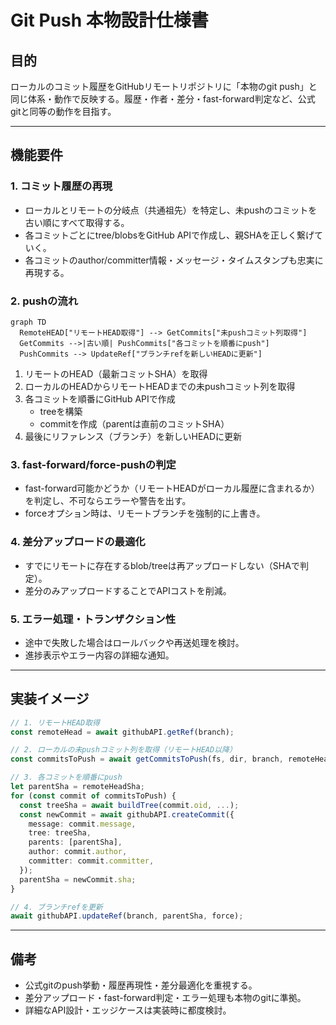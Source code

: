 # Git Push 本物設計仕様書

## 目的

ローカルのコミット履歴をGitHubリモートリポジトリに「本物のgit push」と同じ体系・動作で反映する。履歴・作者・差分・fast-forward判定など、公式gitと同等の動作を目指す。

---

## 機能要件

### 1. コミット履歴の再現
- ローカルとリモートの分岐点（共通祖先）を特定し、未pushのコミットを古い順にすべて取得する。
- 各コミットごとにtree/blobsをGitHub APIで作成し、親SHAを正しく繋げていく。
- 各コミットのauthor/committer情報・メッセージ・タイムスタンプも忠実に再現する。

### 2. pushの流れ
```mermaid
graph TD
  RemoteHEAD["リモートHEAD取得"] --> GetCommits["未pushコミット列取得"]
  GetCommits -->|古い順| PushCommits["各コミットを順番にpush"]
  PushCommits --> UpdateRef["ブランチrefを新しいHEADに更新"]
```

1. リモートのHEAD（最新コミットSHA）を取得
2. ローカルのHEADからリモートHEADまでの未pushコミット列を取得
3. 各コミットを順番にGitHub APIで作成
    - treeを構築
    - commitを作成（parentは直前のコミットSHA）
4. 最後にリファレンス（ブランチ）を新しいHEADに更新

### 3. fast-forward/force-pushの判定
- fast-forward可能かどうか（リモートHEADがローカル履歴に含まれるか）を判定し、不可ならエラーや警告を出す。
- forceオプション時は、リモートブランチを強制的に上書き。

### 4. 差分アップロードの最適化
- すでにリモートに存在するblob/treeは再アップロードしない（SHAで判定）。
- 差分のみアップロードすることでAPIコストを削減。

### 5. エラー処理・トランザクション性
- 途中で失敗した場合はロールバックや再送処理を検討。
- 進捗表示やエラー内容の詳細な通知。

---

## 実装イメージ

```typescript
// 1. リモートHEAD取得
const remoteHead = await githubAPI.getRef(branch);

// 2. ローカルの未pushコミット列を取得（リモートHEAD以降）
const commitsToPush = await getCommitsToPush(fs, dir, branch, remoteHeadSha);

// 3. 各コミットを順番にpush
let parentSha = remoteHeadSha;
for (const commit of commitsToPush) {
  const treeSha = await buildTree(commit.oid, ...);
  const newCommit = await githubAPI.createCommit({
    message: commit.message,
    tree: treeSha,
    parents: [parentSha],
    author: commit.author,
    committer: commit.committer,
  });
  parentSha = newCommit.sha;
}

// 4. ブランチrefを更新
await githubAPI.updateRef(branch, parentSha, force);
```

---

## 備考
- 公式gitのpush挙動・履歴再現性・差分最適化を重視する。
- 差分アップロード・fast-forward判定・エラー処理も本物のgitに準拠。
- 詳細なAPI設計・エッジケースは実装時に都度検討。
